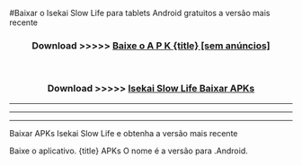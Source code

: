 #Baixar o Isekai Slow Life   para tablets Android gratuitos a versão mais recente


<div align="center">
<h3>Download >>>>> <a href="https://pt-web.web.app/?pt= {title}">Baixe o A P K {title} [sem anúncios]</a></h3><br>

<h3>Download >>>>> <a href="https://pt-web.web.app/?pt= {title}">Isekai Slow Life  Baixar APKs</a></h3>
</div>

----------------------------------------------------------

----------------------------------------------------------

----------------------------------------------------------

Baixar APKs Isekai Slow Life  e obtenha a versão mais recente

Baixe o aplicativo. {title} APKs O nome é a versão para .Android.


